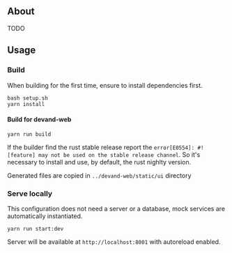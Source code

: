 ## About

TODO

## Usage

### Build

When building for the first time, ensure to install dependencies first.

```shell
bash setup.sh
yarn install
```

#### Build for devand-web

```shell
yarn run build
```
If the builder find the rust stable release report the ```error[E0554]: #![feature] may not be used on the stable release channel```.
So it's necessary to install and use, by default, the rust nighlty version.

Generated files are copied in `../devand-web/static/ui` directory

### Serve locally

This configuration does not need a server or a database, mock services
are automatically instantiated.

```shell
yarn run start:dev
```

Server will be available at `http://localhost:8001` with autoreload enabled.

